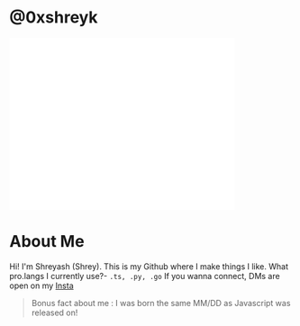 # @0xshreyk

<img align="center" src="/github-metrics.svg" alt="Metrics" width="400">

# About Me
Hi! I'm Shreyash (Shrey). This is my Github where I make things I like.
What pro.langs I currently use?- `.ts, .py, .go`
If you wanna connect, DMs are open on my [Insta](https://instagram.com/shreyk.x) 


> Bonus fact about me : I was born the same MM/DD as Javascript was released on!
